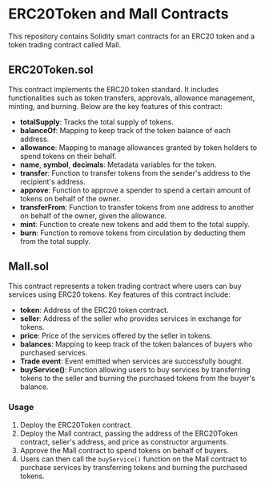 # ERC20Token and Mall Contracts

This repository contains Solidity smart contracts for an ERC20 token and a token trading contract called Mall.

## ERC20Token.sol

This contract implements the ERC20 token standard. It includes functionalities such as token transfers, approvals, allowance management, minting, and burning. Below are the key features of this contract:

- **totalSupply**: Tracks the total supply of tokens.
- **balanceOf**: Mapping to keep track of the token balance of each address.
- **allowance**: Mapping to manage allowances granted by token holders to spend tokens on their behalf.
- **name**, **symbol**, **decimals**: Metadata variables for the token.
- **transfer**: Function to transfer tokens from the sender's address to the recipient's address.
- **approve**: Function to approve a spender to spend a certain amount of tokens on behalf of the owner.
- **transferFrom**: Function to transfer tokens from one address to another on behalf of the owner, given the allowance.
- **mint**: Function to create new tokens and add them to the total supply.
- **burn**: Function to remove tokens from circulation by deducting them from the total supply.

## Mall.sol

This contract represents a token trading contract where users can buy services using ERC20 tokens. Key features of this contract include:

- **token**: Address of the ERC20 token contract.
- **seller**: Address of the seller who provides services in exchange for tokens.
- **price**: Price of the services offered by the seller in tokens.
- **balances**: Mapping to keep track of the token balances of buyers who purchased services.
- **Trade event**: Event emitted when services are successfully bought.
- **buyService()**: Function allowing users to buy services by transferring tokens to the seller and burning the purchased tokens from the buyer's balance.

### Usage

1. Deploy the ERC20Token contract.
2. Deploy the Mall contract, passing the address of the ERC20Token contract, seller's address, and price as constructor arguments.
3. Approve the Mall contract to spend tokens on behalf of buyers.
4. Users can then call the `buyService()` function on the Mall contract to purchase services by transferring tokens and burning the purchased tokens.
